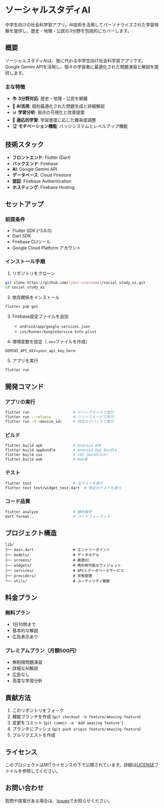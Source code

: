 # ソーシャルスタディAI

中学生向けの社会科学習アプリ。AI技術を活用してパーソナライズされた学習体験を提供し、歴史・地理・公民の3分野を包括的にカバーします。

## 概要

ソーシャルスタディAIは、塾に代わる中学生向け社会科学習アプリです。Google Gemini APIを活用し、個々の学習者に最適化された問題演習と解説を提供します。

### 主な特徴

- 📚 **3分野対応**: 歴史・地理・公民を網羅
- 🤖 **AI活用**: 個別最適化された問題生成と詳細解説
- 📊 **学習分析**: 弱点の可視化と改善提案
- 🎯 **適応的学習**: 学習進度に応じた難易度調整
- 🏆 **モチベーション機能**: バッジシステムとレベルアップ機能

## 技術スタック

- **フロントエンド**: Flutter (Dart)
- **バックエンド**: Firebase
- **AI**: Google Gemini API
- **データベース**: Cloud Firestore
- **認証**: Firebase Authentication
- **ホスティング**: Firebase Hosting

## セットアップ

### 前提条件

- Flutter SDK (^3.8.0)
- Dart SDK
- Firebase CLIツール
- Google Cloud Platform アカウント

### インストール手順

1. リポジトリをクローン
```bash
git clone https://github.com/[your-username]/social_study_ai.git
cd social_study_ai
```

2. 依存関係をインストール
```bash
flutter pub get
```

3. Firebase設定ファイルを追加
   - `android/app/google-services.json`
   - `ios/Runner/GoogleService-Info.plist`

4. 環境変数を設定（`.env`ファイルを作成）
```
GEMINI_API_KEY=your_api_key_here
```

5. アプリを実行
```bash
flutter run
```

## 開発コマンド

### アプリの実行
```bash
flutter run                    # デバッグモードで実行
flutter run --release          # リリースモードで実行
flutter run -d <device_id>     # 特定のデバイスで実行
```

### ビルド
```bash
flutter build apk              # Android APK
flutter build appbundle        # Android App Bundle
flutter build ios              # iOS（macOSのみ）
flutter build web              # Web版
```

### テスト
```bash
flutter test                   # 全テストを実行
flutter test test/widget_test.dart  # 特定のテストを実行
```

### コード品質
```bash
flutter analyze                # 静的解析
dart format .                  # コードフォーマット
```

## プロジェクト構造

```
lib/
├── main.dart                  # エントリーポイント
├── models/                    # データモデル
├── screens/                   # 画面UI
├── widgets/                   # 再利用可能なウィジェット
├── services/                  # APIとデータベースサービス
├── providers/                 # 状態管理
└── utils/                     # ユーティリティ関数
```

## 料金プラン

### 無料プラン
- 1日10問まで
- 基本的な解説
- 広告表示あり

### プレミアムプラン（月額500円）
- 無制限問題演習
- 詳細なAI解説
- 広告なし
- 高度な学習分析

## 貢献方法

1. このリポジトリをフォーク
2. 機能ブランチを作成 (`git checkout -b feature/amazing-feature`)
3. 変更をコミット (`git commit -m 'Add amazing feature'`)
4. ブランチにプッシュ (`git push origin feature/amazing-feature`)
5. プルリクエストを作成

## ライセンス

このプロジェクトはMITライセンスの下で公開されています。詳細は[LICENSE](LICENSE)ファイルを参照してください。

## お問い合わせ

質問や提案がある場合は、[Issues](https://github.com/[your-username]/social_study_ai/issues)でお知らせください。